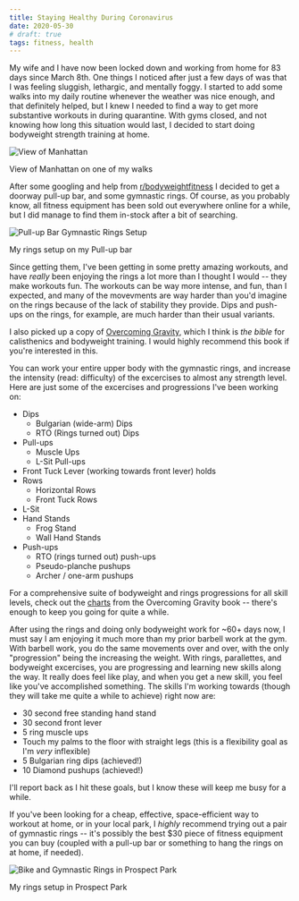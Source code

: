 ```yaml
---
title: Staying Healthy During Coronavirus
date: 2020-05-30
# draft: true
tags: fitness, health
---
```


My wife and I have now been locked down and working from home for 83 days since
March 8th. One things I noticed after just a few days of was that I was feeling
sluggish, lethargic, and mentally foggy. I started to add some walks into my
daily routine whenever the weather was nice enough, and that definitely helped,
but I knew I needed to find a way to get more substantive workouts in during
quarantine. With gyms closed, and not knowing how long this situation would
last, I decided to start doing bodyweight strength training at home.

![View of Manhattan](%%%url%%%/IMG_2196.jpeg)
<p class="caption">View of Manhattan on one of my walks</p>

After some googling and help from
[r/bodyweightfitness](https://reddit.com/r/bodyweightfitess) I decided to get a
doorway pull-up bar, and some gymnastic rings. Of course, as you probably know,
all fitness equipment has been sold out everywhere online for a while, but I did
manage to find them in-stock after a bit of searching.

![Pull-up Bar Gymnastic Rings Setup](%%%url%%%/IMG_1969.jpeg)
<p class="caption">My rings setup on my Pull-up bar</p>

Since getting them, I've been getting in some pretty amazing workouts, and have
_really_ been enjoying the rings a lot more than I thought I would -- they make
workouts fun. The workouts can be way more intense, and fun, than I expected,
and many of the movevments are way harder than you'd imagine on the rings
because of the lack of stability they provide.  Dips and push-ups on the rings,
for example, are much harder than their usual variants.

I also picked up a copy of [Overcoming
Gravity](https://www.amazon.com/Overcoming-Gravity-Systematic-Gymnastics-Bodyweight/dp/0990873854/ref=sr_1_1?dchild=1&keywords=overcoming+gravity&qid=1590815855&sr=8-1),
which I think is _the bible_ for calisthenics and bodyweight training. I would
highly recommend this book if you're interested in this.

You can work your entire upper body with the gymnastic rings, and increase the
intensity (read: difficulty) of the excercises to almost any strength level.
Here are just some of the excercises and progressions I've been working on:

* Dips
  * Bulgarian (wide-arm) Dips
  * RTO (Rings turned out) Dips
* Pull-ups
  * Muscle Ups
  * L-Sit Pull-ups
* Front Tuck Lever (working towards front lever) holds
* Rows
  * Horizontal Rows
  * Front Tuck Rows
* L-Sit
* Hand Stands
  * Frog Stand
  * Wall Hand Stands
* Push-ups
  * RTO (rings turned out) push-ups
  * Pseudo-planche pushups
  * Archer / one-arm pushups


For a comprehensive suite of bodyweight and rings progressions for all skill
levels, check out the
[charts](http://stevenlow.org/wp-content/uploads/2017/02/OG2ChartsPrint.pdf)
from the Overcoming Gravity book -- there's enough to keep you going for quite a
while.

After using the rings and doing only bodyweight work for ~60+ days now, I must
say I am enjoying it much more than my prior barbell work at the gym. With
barbell work, you do the same movements over and over, with the only
"progression" being the increasing the weight.  With rings, parallettes, and
bodyweight excercises, you are progressing and learning new skills along the
way. It really does feel like play, and when you get a new skill, you feel like
you've accomplished something. The skills I'm working towards (though they will
take me quite a while to achieve) right now are:

* 30 second free standing hand stand
* 30 second front lever
* 5 ring muscle ups
* Touch my palms to the floor with straight legs (this is a flexibility goal as I'm _very_ inflexible)
* 5 Bulgarian ring dips (achieved!)
* 10 Diamond pushups (achieved!)

I'll report back as I hit these goals, but I know these will keep me busy for a while. 

If you've been looking for a cheap, effective, space-efficient way to workout at
home, or in your local park, I _highly_ recommend trying out a pair of gymnastic
rings -- it's possibly the best $30 piece of fitness equipment you can buy
(coupled with a pull-up bar or something to hang the rings on at home, if
needed).

![Bike and Gymnastic Rings in Prospect Park](%%%url%%%/IMG_2262.jpeg)
<p class="caption">My rings setup in Prospect Park</p>

